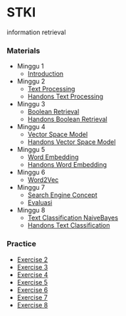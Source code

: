 # STKI
information retrieval

### Materials
- Minggu 1
    - [Introduction](materials/minggu1/Pertemuan%201%20-%20Pengenalan%20Sistem%20Temu%20Kembali%20Informasi.pdf)
- Minggu 2
    - [Text Processing](materials/minggu2/Pertemuan%202.2%20-%20Dokumen%20Preprocessing.pdf)
    - [Handons Text Processing](materials/minggu2/textProcessing)
- Minggu 3
    - [Boolean Retrieval](materials/minggu3/Pertemuan%203.2%20-%20Model%20STKI%20dengan%20Boolean%20Model.pdf)
    - [Handons Boolean Retrieval](practice/ex2/BooleanModel.ipynb)
- Minggu 4
    - [Vector Space Model](materials/minggu4/Pertemuan%204%20-%20Model%20STKI%20-%20Vector%20Space%20Model.pdf)
    - [Handons Vector Space Model](materials/minggu4/handsons/)
- Minggu 5
    - [Word Embedding](materials/minggu5/wordEmbedding)
    - [Handons Word Embedding](materials/minggu5/wordEmbedding/Word%20Embedding.ipynb)
- Minggu 6
    - [Word2Vec](materials/minggu6/word2vec)
- Minggu 7
    - [Search Engine Concept](materials/minggu7/Search%20Engine%20Concept.pdf)
    - [Evaluasi](materials/minggu7/Evaluasi.pdf)
- Minggu 8
    - [Text Classification NaiveBayes](materials/minggu8/Pertemuan%208.2%20-%20Klasifikasi%20Dokumen%20dengan%20Naive%20Bayes.pdf)
    - [Handons Text Classification](materials/minggu8/handson/)


### Practice
- [Exercise 2](practice/ex2)
- [Exercise 3](practice/ex3)
- [Exercise 4](practice/ex4)
- [Exercise 5](practice/ex5)
- [Exercise 6](practice/ex6)
- [Exercise 7](practice/ex7)
- [Exercise 8](practice/ex8)

